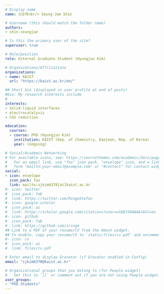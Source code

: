 ```yaml
---
# Display name
name: 신승재<br/> Seung-Jae Shin

# Username (this should match the folder name)
authors:
- shin-seungjae

# Is this the primary user of the site?
superuser: true

# Role/position
role: External Graduate Student (Hyungjun Kim)

# Organizations/Affiliations
organizations:
- name: KAIST
  url: "https://kaist.ac.kr/en/"

## Short bio (displayed in user profile at end of posts)
#bio: My research interests include 
#
interests:
- Solid-liquid interfaces
- electrocatalysis
- CO2 reduction

education:
  courses:
  - course: PhD (Hyungjun Kim)
    institution: KAIST (Dep. of Chemistry, Daejeon, Rep. of Korea)
    year: (ongoing)

# Social/Academic Networking
# For available icons, see: https://sourcethemes.com/academic/docs/page-builder/#icons
#   For an email link, use "fas" icon pack, "envelope" icon, and a link in the
#   form "mailto:your-email@example.com" or "#contact" for contact widget.
social:
- icon: envelope
  icon_pack: fas
  link: mailto:sjkim6370[at]kaist.ac.kr
#- icon: twitter
#  icon_pack: fab
#  link: https://twitter.com/RingeStefan
#- icon: google-scholar
#  icon_pack: ai
#  link: https://scholar.google.com/citations?user=uSQ8J50AAAAJ&hl=en
#- icon: github
#  icon_pack: fab
#  link: https://github.com/sringe
## Link to a PDF of your resume/CV from the About widget.
## To enable, copy your resume/CV to `static/files/cv.pdf` and uncomment the lines below.
#- icon: cv
#  icon_pack: ai
#  link: files/cv.pdf

# Enter email to display Gravatar (if Gravatar enabled in Config)
email: "sjkim6370@kaist.ac.kr"

# Organizational groups that you belong to (for People widget)
#   Set this to `[]` or comment out if you are not using People widget.
user_groups:
- "PhD Students"
---
```



